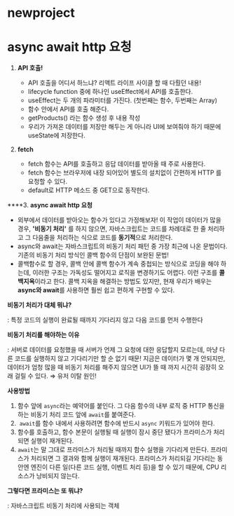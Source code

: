 # newproject

# **async await http 요청**

1. **API 호출!**
    - API 호출을 어디서 하느냐? 리액트 라이프 사이클 할 때 다뤘던 내용!
    - lifecycle function 중에 하나인 useEffect에서 API를 호출한다.
    - useEffect는 두 개의 파라미터를 가진다. (첫번째는 함수, 두번째는 Array)
    - 함수 안에서 API를 호출 해준다.
    - getProducts() 라는 함수 생성 후 내용 작성
    - 우리가 가져온 데이터를 저장만 해두는 게 아니라 UI에 보여줘야 하기 때문에 useState에 저장한다.

1. **fetch**
    - fetch 함수는 API를 호출하고 응답 데이터를 받아올 때 주로 사용한다.
    - fetch 함수는 브라우저에 내장 되어있어 별도의 설치없이 간편하게 HTTP 를 요청할 수 있다.
    - default로 HTTP 메소드 중 GET으로 동작한다.

****3. **async await http 요청** 

- 외부에서 데이터를 받아오는 함수가 있다고 가정해보자! 이 작업이 데이터가 많을 경우,  **'비동기 처리'** 를 하지 않으면, 자바스크립트는 코드를 차례대로 한 줄 처리하고 그 다음줄을 처리하는 식으로 코드를 **동기적**으로 처리한다.
- async와 await는 자바스크립트의 비동기 처리 패턴 중 가장 최근에 나온 문법이다. 기존의 비동기 처리 방식인 콜백 함수의 단점이 보완된 문법!
- 콜백함수로 할 경우, 콜백 안에 콜백 함수가 계속 중첩되는 방식으로 코딩을 해야 하는데, 이러한 구조는 가독성도 떨어지고 로직을 변경하기도 어렵다. 이런 구조를 **콜백지옥**이라고 한다. 콜백 지옥을 해결하는 방법도 있지만, 현재 우리가 배우는 **async와 await**를 사용하면 훨씬 쉽고 편하게 구현할 수 있다.

**비동기 처리가 대체 뭐냐?**

:  특정 코드의 실행이 완료될 때까지 기다리지 않고 다음 코드를 먼저 수행한다

**비동기 처리를 해야하는 이유**

:  서버로 데이터를 요청했을 때 서버가 언제 그 요청에 대한 응답할지 모르는데, 마냥 다른 코드를 실행하지 않고 기다리기만 할 순 없기 때문! 지금은 데이터가 몇 개 안되지만, 데이터가 엄청 많을 때 비동기 처리를 해주지 않으면 UI가 뜰 때 까지 시간히 굉장히 오래 걸릴 수 있다. ⇒ 유저 이탈 원인!

**사용방법**

1. 함수 앞에 `async`라는 예약어를 붙인다. 그 다음 함수의 내부 로직 중 HTTP 통신을 하는 비동기 처리 코드 앞에 `await`를 붙여준다.
2.  `await`를 함수 내에서 사용하려면 함수에 반드시 `async` 키워드가 있어야 한다.
3. 함수를 호출하고, 함수 본문이 실행될 때 실행이 잠시 중단 됐다가 프라미스가 처리되면 실행이 재개된다. 
4. `await`는 말 그대로 프라미스가 처리될 때까지 함수 실행을 기다리게 만든다. 프라미스가 처리되면 그 결과와 함께 실행이 재개된다. 프라미스가 처리되길 기다리는 동안엔 엔진이 다른 일(다른 코드 실행, 이벤트 처리 등)을 할 수 있기 때문에, CPU 리소스가 낭비되지 않는다. 

**그렇다면 프라미스는 또 뭐냐?**

: 자바스크립트 비동기 처리에 사용되는 객체
